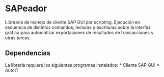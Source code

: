 # SAPeador
Librearía de manejo de cliente SAP GUI por scripting. 
Ejecución en secuencia de distintos comandos, lecturas y escrituras 
sobre la interfaz gráfica para automatizar exportaciones de 
resultados de transacciones y otras tareas.

## Dependencias
La librería requiere los siguientes programas instalados:
	* Cliente SAP GUI
	* AutoIT 